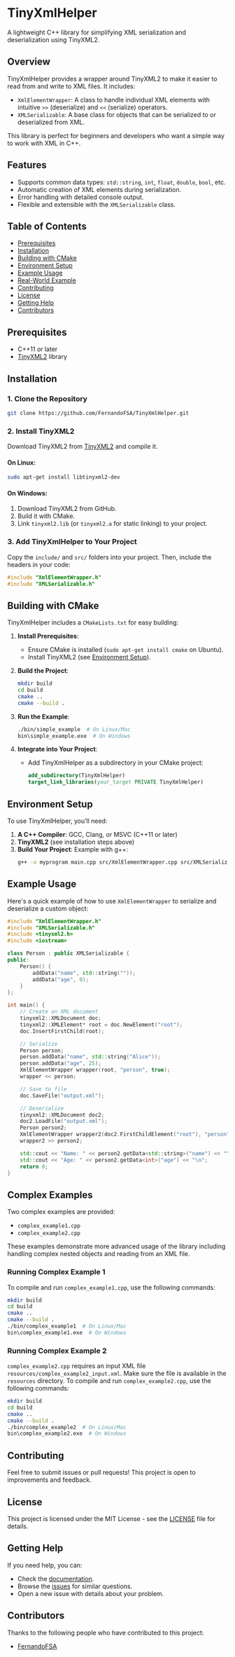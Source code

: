 # TinyXmlHelper
A lightweight C++ library for simplifying XML serialization and deserialization using TinyXML2.

## Overview
TinyXmlHelper provides a wrapper around TinyXML2 to make it easier to read from and write to XML files. It includes:
- `XmlElementWrapper`: A class to handle individual XML elements with intuitive `>>` (deserialize) and `<<` (serialize) operators.
- `XMLSerializable`: A base class for objects that can be serialized to or deserialized from XML.

This library is perfect for beginners and developers who want a simple way to work with XML in C++.

## Features
- Supports common data types: `std::string`, `int`, `float`, `double`, `bool`, etc.
- Automatic creation of XML elements during serialization.
- Error handling with detailed console output.
- Flexible and extensible with the `XMLSerializable` class.

## Table of Contents
- [Prerequisites](#prerequisites)
- [Installation](#installation)
- [Building with CMake](#building-with-cmake)
- [Environment Setup](#environment-setup)
- [Example Usage](#example-usage)
- [Real-World Example](#real-world-example)
- [Contributing](#contributing)
- [License](#license)
- [Getting Help](#getting-help)
- [Contributors](#contributors)

## Prerequisites
- C++11 or later
- [TinyXML2](https://github.com/leethomason/tinyxml2) library

## Installation
### 1. Clone the Repository
```bash
git clone https://github.com/FernandoFSA/TinyXmlHelper.git
```

### 2. Install TinyXML2
Download TinyXML2 from [TinyXML2](https://github.com/leethomason/tinyxml2) and compile it.

#### On Linux:
```bash
sudo apt-get install libtinyxml2-dev
```

#### On Windows:
1. Download TinyXML2 from GitHub.
2. Build it with CMake.
3. Link `tinyxml2.lib` (or `tinyxml2.a` for static linking) to your project.

### 3. Add TinyXmlHelper to Your Project
Copy the `include/` and `src/` folders into your project. Then, include the headers in your code:
```cpp
#include "XmlElementWrapper.h"
#include "XMLSerializable.h"
```

## Building with CMake
TinyXmlHelper includes a `CMakeLists.txt` for easy building:

1. **Install Prerequisites**:
   - Ensure CMake is installed (`sudo apt-get install cmake` on Ubuntu).
   - Install TinyXML2 (see [Environment Setup](#environment-setup)).

2. **Build the Project**:
   ```bash
   mkdir build
   cd build
   cmake ..
   cmake --build .
   ```

3. **Run the Example**:
   ```bash
   ./bin/simple_example  # On Linux/Mac
   bin\simple_example.exe  # On Windows
   ```

4. **Integrate into Your Project**:
   - Add TinyXmlHelper as a subdirectory in your CMake project:
     ```cmake
     add_subdirectory(TinyXmlHelper)
     target_link_libraries(your_target PRIVATE TinyXmlHelper)
     ```

## Environment Setup
To use TinyXmlHelper, you’ll need:
1. **A C++ Compiler**: GCC, Clang, or MSVC (C++11 or later)
2. **TinyXML2** (see installation steps above)
3. **Build Your Project**:
   Example with g++:
   ```bash
   g++ -o myprogram main.cpp src/XmlElementWrapper.cpp src/XMLSerializable.cpp -ltinyxml2
   ```

## Example Usage
Here's a quick example of how to use `XmlElementWrapper` to serialize and deserialize a custom object:

```cpp
#include "XmlElementWrapper.h"
#include "XMLSerializable.h"
#include <tinyxml2.h>
#include <iostream>

class Person : public XMLSerializable {
public:
    Person() {
        addData("name", std::string(""));
        addData("age", 0);
    }
};

int main() {
    // Create an XML document
    tinyxml2::XMLDocument doc;
    tinyxml2::XMLElement* root = doc.NewElement("root");
    doc.InsertFirstChild(root);

    // Serialize
    Person person;
    person.addData("name", std::string("Alice"));
    person.addData("age", 25);
    XmlElementWrapper wrapper(root, "person", true);
    wrapper << person;

    // Save to file
    doc.SaveFile("output.xml");

    // Deserialize
    tinyxml2::XMLDocument doc2;
    doc2.LoadFile("output.xml");
    Person person2;
    XmlElementWrapper wrapper2(doc2.FirstChildElement("root"), "person");
    wrapper2 >> person2;

    std::cout << "Name: " << person2.getData<std::string>("name") << "\n";
    std::cout << "Age: " << person2.getData<int>("age") << "\n";
    return 0;
}
```

## Complex Examples
Two complex examples are provided:
- `complex_example1.cpp`
- `complex_example2.cpp`

These examples demonstrate more advanced usage of the library including handling complex nested objects and reading from an XML file.

### Running Complex Example 1
To compile and run `complex_example1.cpp`, use the following commands:
```bash
mkdir build
cd build
cmake ..
cmake --build .
./bin/complex_example1  # On Linux/Mac
bin\complex_example1.exe  # On Windows
```

### Running Complex Example 2
`complex_example2.cpp` requires an input XML file `resources/complex_example2_input.xml`. Make sure the file is available in the `resources` directory.
To compile and run `complex_example2.cpp`, use the following commands:
```bash
mkdir build
cd build
cmake ..
cmake --build .
./bin/complex_example2  # On Linux/Mac
bin\complex_example2.exe  # On Windows
```

## Contributing
Feel free to submit issues or pull requests! This project is open to improvements and feedback.

## License
This project is licensed under the MIT License - see the [LICENSE](LICENSE) file for details.

## Getting Help
If you need help, you can:
- Check the [documentation](https://github.com/FernandoFSA/TinyXmlHelper/wiki).
- Browse the [issues](https://github.com/FernandoFSA/TinyXmlHelper/issues) for similar questions.
- Open a new issue with details about your problem.

## Contributors
Thanks to the following people who have contributed to this project:
- [FernandoFSA](https://github.com/FernandoFSA)